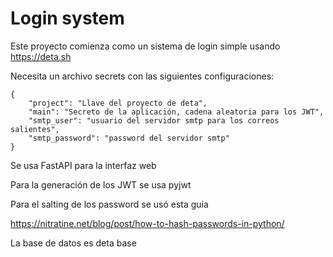 # Login system

Este proyecto comienza como un sistema de login simple usando https://deta.sh

Necesita un archivo secrets con las siguientes configuraciones:

    {
        "project": "Llave del proyecto de deta",
        "main": "Secreto de la aplicación, cadena aleatoria para los JWT",
        "smtp_user": "usuario del servidor smtp para los correos salientes",
        "smtp_password": "password del servidor smtp"
    }

Se usa FastAPI para la interfaz web

Para la generación de los JWT se usa pyjwt

Para el salting de los password se usó esta guia

https://nitratine.net/blog/post/how-to-hash-passwords-in-python/

La base de datos es deta base
